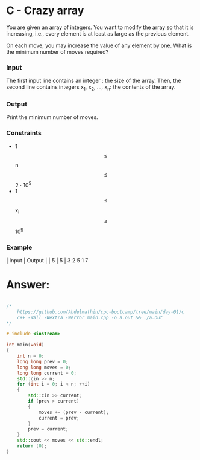 # C - Crazy array

You are given an array of integers. You want to modify the array so that it is increasing, i.e., every element is at least as large as the previous element.

On each move, you may increase the value of any element by one. What is the minimum
number of moves required?

### Input
The first input line contains an integer : the size of the array.
Then, the second line contains integers x<sub>1</sub>, x<sub>2</sub>, ..., x<sub>n</sub>: the contents of the array.

### Output

Print the minimum number of moves.

### Constraints

- 1 $$\le$$ n $$\le$$ 2 ⋅ 10<sup>5</sup>
- 1 $$\le$$ x<sub>i</sub> $$\le$$ 10<sup>9</sup>

### Example

| Input      | Output         |
| 5          | 5
| 3 2 5 1 7

# Answer:

```c++

/*
	https://github.com/Abdelmathin/cpc-bootcamp/tree/main/day-01/c
	c++ -Wall -Wextra -Werror main.cpp -o a.out && ./a.out
*/

# include <iostream>

int main(void)
{
	int n = 0;
	long long prev = 0;
	long long moves = 0;
	long long current = 0;
	std::cin >> n;
	for (int i = 0; i < n; ++i)
	{
		std::cin >> current;
		if (prev > current)
		{
			moves += (prev - current);
			current = prev;
		}
		prev = current;
	}
	std::cout << moves << std::endl;
	return (0);
}
```
